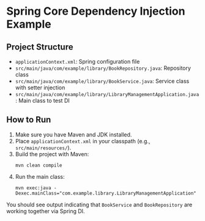 # Spring Core Dependency Injection Example

## Project Structure

- `applicationContext.xml`: Spring configuration file
- `src/main/java/com/example/library/BookRepository.java`: Repository class
- `src/main/java/com/example/library/BookService.java`: Service class with setter injection
- `src/main/java/com/example/library/LibraryManagementApplication.java`: Main class to test DI

## How to Run

1. Make sure you have Maven and JDK installed.
2. Place `applicationContext.xml` in your classpath (e.g., `src/main/resources/`).
3. Build the project with Maven:
   ```
   mvn clean compile
   ```
4. Run the main class:
   ```
   mvn exec:java -Dexec.mainClass="com.example.library.LibraryManagementApplication"
   ```

You should see output indicating that `BookService` and `BookRepository` are working together via Spring DI. 